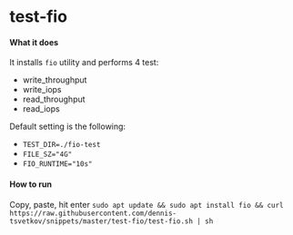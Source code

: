 # test-fio
#### What it does
It installs `fio` utility and performs 4 test:
 - write_throughput
 - write_iops
 - read_throughput
 - read_iops

Default setting is the following:
 - `TEST_DIR=./fio-test`
 - `FILE_SZ="4G"`
 - `FIO_RUNTIME="10s"`

#### How to run
Copy, paste, hit enter
`sudo apt update && sudo apt install fio && curl https://raw.githubusercontent.com/dennis-tsvetkov/snippets/master/test-fio/test-fio.sh | sh`
